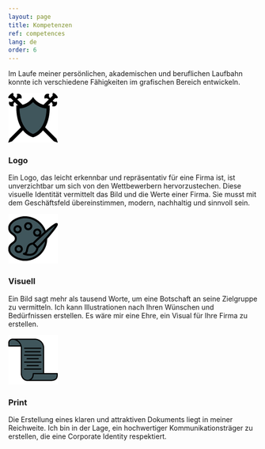 ```yaml
---
layout: page
title: Kompetenzen
ref: competences
lang: de
order: 6
---
```


<div class="wrapper">
    
<!-- Intro -->

<p>Im Laufe meiner persönlichen, akademischen und beruflichen Laufbahn konnte ich verschiedene Fähigkeiten im grafischen Bereich entwickeln.</p>

<!-- Logo -->

<div class="conteneur_comp">
    
<img src="img/Competences_logo.png"/>
<h3>Logo</h3>

</div>

<p>Ein Logo, das leicht erkennbar und repräsentativ für eine Firma ist, ist unverzichtbar um sich von den Wettbewerbern hervorzustechen. Diese visuelle Identität vermittelt das Bild und die Werte  einer Firma. Sie musst mit dem Geschäftsfeld übereinstimmen, modern, nachhaltig und sinnvoll sein.</p>



<!-- Visuel -->

<div class="conteneur_comp">
    
<img src="img/Competences_visuel.png"/>
<h3>Visuell</h3>

</div>

<p>Ein Bild sagt mehr als tausend Worte, um eine Botschaft an seine Zielgruppe zu vermitteln. Ich kann Illustrationen nach Ihren Wünschen und Bedürfnissen erstellen. Es wäre mir eine Ehre, ein Visual für Ihre Firma zu erstellen.</p>


<!-- Print -->

<div class="conteneur_comp">
    
<img src="img/Competences_print.png"/>
<h3>Print</h3>

</div>

<p>Die Erstellung eines klaren und attraktiven Dokuments liegt in meiner Reichweite. Ich bin in der Lage, ein hochwertiger Kommunikationsträger zu erstellen, die eine Corporate Identity respektiert.</p>


   
</div>
